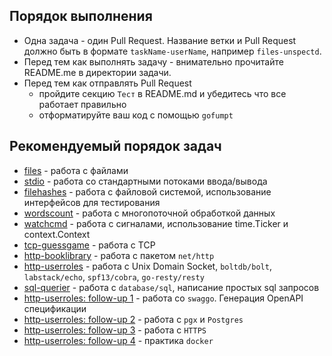 ## Порядок выполнения

* Одна задача - один Pull Request. Название ветки и Pull Request должно быть в формате `taskName-userName`, например `files-unspectd`.
* Перед тем как выполнять задачу - внимательно прочитайте README.me в директории задачи.
* Перед тем как отправлять Pull Request
  * пройдите секцию `Тест` в README.md и убедитесь что все работает правильно
  * отформатируйте ваш код с помощью `gofumpt`

## Рекомендуемый порядок задач
* [files](files) - работа с файлами
* [stdio](stdio) - работа со стандартными потоками ввода/вывода
* [filehashes](filehashes) - работа с файловой системой, использование интерфейсов для тестирования
* [wordscount](wordscount) - работа с многопоточной обработкой данных
* [watchcmd](watchcmd) - работа с сигналами, использование time.Ticker и context.Context
* [tcp-guessgame](tcp-guessgame) - работа с TCP
* [http-booklibrary](http-booklibrary) - работа с пакетом `net/http`
* [http-userroles](http-userroles) - работа с Unix Domain Socket, `boltdb/bolt`, `labstack/echo`, `spf13/cobra`, `go-resty/resty`
* [sql-querier](sql-querier) - работа с `database/sql`, написание простых sql запросов
* [http-userroles: follow-up 1](http-userroles) - работа со `swaggo`. Генерация OpenAPI спецификации
* [http-userroles: follow-up 2](http-userroles) - работа с `pgx` и `Postgres`
* [http-userroles: follow-up 3](http-userroles) - работа с `HTTPS`
* [http-userroles: follow-up 4](http-userroles) - практика `docker`